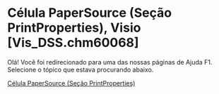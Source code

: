 
# Célula PaperSource (Seção PrintProperties), Visio [Vis_DSS.chm60068]

Olá! Você foi redirecionado para uma das nossas páginas de Ajuda F1. Selecione o tópico que estava procurando abaixo.

[Célula PaperSource (Seção PrintProperties)](http://msdn.microsoft.com/library/771a2ab4-578d-51c3-fabd-138f7952bb11%28Office.15%29.aspx)
